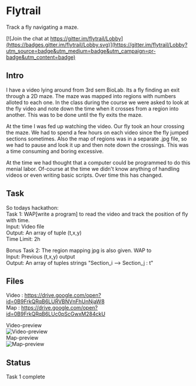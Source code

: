 # Flytrail
Track a fly navigating a maze.  

[![Join the chat at https://gitter.im/flytrail/Lobby](https://badges.gitter.im/flytrail/Lobby.svg)](https://gitter.im/flytrail/Lobby?utm_source=badge&utm_medium=badge&utm_campaign=pr-badge&utm_content=badge)  

## Intro
I have a video lying around from 3rd sem BioLab. Its a fly finding an exit through a 2D maze. 
The maze was mapped into regions with numbers alloted to each one.
In the class during the course we were asked to look at the fly video and note down the time when it crosses from a region into another. This was to be done until the fly exits the maze.

At the time I was fed up watching the video. Our fly took an hour crossing the maze. We had to spend a few hours on each video since the fly jumped sections sometimes. Also the map of regions was in a separate .jpg file, so we had to pause and look it up and then note down the crossings. This was a time consuming and boring excessive. 

At the time we had thought that a computer could be programmed to do this menial labor. Of-course at the time we didn't know anything of handling videos or even writing basic scripts. Over time this has changed. 

## Task
So todays hackathon:  
Task 1: WAP[write a program] to read the video and track the position of fly with time.  
Input: Video file  
Output: An array of tuple (t,x,y)  
Time Limit: 2h

Bonus Task 2: The region mapping jpg is also given. WAP to  
Input: Previous (t,x,y) output  
Output: An array of tuples strings "Section_i —> Section_j : t"

## Files
Video : https://drive.google.com/open?id=0B9FrkQRqB6LURVBNVnFhUnNjaW8  
Map   : https://drive.google.com/open?id=0B9FrkQRqB6LUc0pScGwxM284ckU

Video-preview  
![Video-preview](https://drive.google.com/thumbnail?id=0B9FrkQRqB6LURVBNVnFhUnNjaW8)  
Map-preview  
![Map-preview](https://drive.google.com/thumbnail?id=0B9FrkQRqB6LUc0pScGwxM284ckU)


## Status
Task 1 complete
